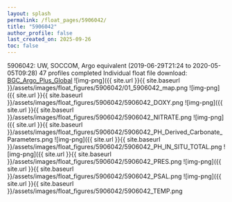 ```yaml
---
layout: splash
permalink: /float_pages/5906042/
title: "5906042"
author_profile: false
last_created_on: 2025-09-26
toc: false
---
```

 
5906042: UW, SOCCOM, Argo equivalent (2019-06-29T21:24 to 2020-05-05T09:28)
47 profiles completed
Individual float file download: [BGC_Argo_Plus_Global](https://ftp.soest.hawaii.edu/bgc_argo_plus/Individual_Floats/outliers_removed/5906042_Sprof_processed.nc)
![img-png]({{ site.url }}{{ site.baseurl }}/assets/images/float_figures/5906042/01_5906042_map.png
![img-png]({{ site.url }}{{ site.baseurl }}/assets/images/float_figures/5906042/5906042_DOXY.png
![img-png]({{ site.url }}{{ site.baseurl }}/assets/images/float_figures/5906042/5906042_NITRATE.png
![img-png]({{ site.url }}{{ site.baseurl }}/assets/images/float_figures/5906042/5906042_PH_Derived_Carbonate_Parameters.png
![img-png]({{ site.url }}{{ site.baseurl }}/assets/images/float_figures/5906042/5906042_PH_IN_SITU_TOTAL.png
![img-png]({{ site.url }}{{ site.baseurl }}/assets/images/float_figures/5906042/5906042_PRES.png
![img-png]({{ site.url }}{{ site.baseurl }}/assets/images/float_figures/5906042/5906042_PSAL.png
![img-png]({{ site.url }}{{ site.baseurl }}/assets/images/float_figures/5906042/5906042_TEMP.png
